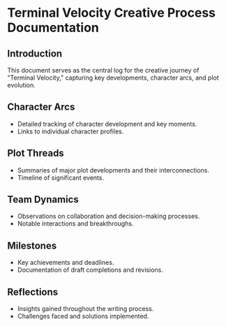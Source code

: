 # Terminal Velocity Creative Process Documentation

## Introduction
This document serves as the central log for the creative journey of "Terminal Velocity," capturing key developments, character arcs, and plot evolution.

## Character Arcs
- Detailed tracking of character development and key moments.
- Links to individual character profiles.

## Plot Threads
- Summaries of major plot developments and their interconnections.
- Timeline of significant events.

## Team Dynamics
- Observations on collaboration and decision-making processes.
- Notable interactions and breakthroughs.

## Milestones
- Key achievements and deadlines.
- Documentation of draft completions and revisions.

## Reflections
- Insights gained throughout the writing process.
- Challenges faced and solutions implemented.
